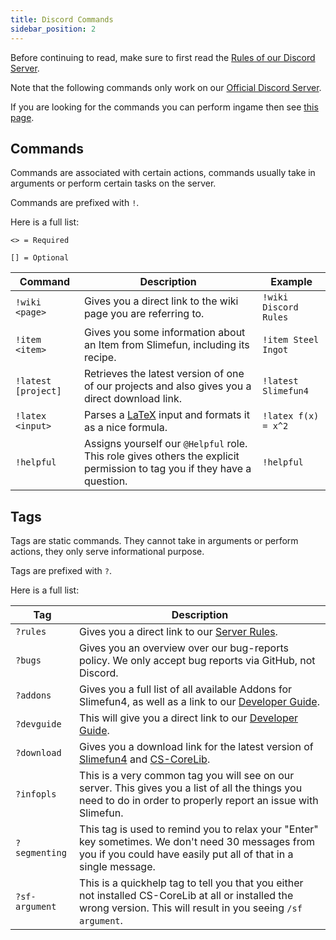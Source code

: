 ```yaml
---
title: Discord Commands
sidebar_position: 2
---
```


Before continuing to read, make sure to first read the [Rules of our Discord Server](Discord-Rules.md).

Note that the following commands only work on our [Official Discord Server](https://discord.gg/fsD4Bkh).

If you are looking for the commands you can perform ingame then see [this page](../Overview/Commands.md).

## Commands

Commands are associated with certain actions, commands usually take in arguments or perform certain tasks on the server.

Commands are prefixed with `!`.

Here is a full list:

`<> = Required`

`[] = Optional`

| Command | Description | Example |
| ------- | ----------- | ------- |
| `!wiki <page>` | Gives you a direct link to the wiki page you are referring to. | `!wiki Discord Rules` |
| `!item <item>` | Gives you some information about an Item from Slimefun, including its recipe. | `!item Steel Ingot` |
| `!latest [project]` | Retrieves the latest version of one of our projects and also gives you a direct download link. | `!latest Slimefun4`  |
| `!latex <input>` | Parses a [LaTeX](https://en.wikipedia.org/wiki/LaTeX) input and formats it as a nice formula. | `!latex f(x) = x^2` |
| `!helpful` | Assigns yourself our `@Helpful` role. This role gives others the explicit permission to tag you if they have a question. | `!helpful` |

## Tags

Tags are static commands. They cannot take in arguments or perform actions, they only serve informational purpose.

Tags are prefixed with `?`.

Here is a full list:

| Tag | Description |
| ------ | ----------- |
| `?rules` | Gives you a direct link to our [Server Rules](Discord-Rules.md). |
| `?bugs` | Gives you an overview over our bug-reports policy. We only accept bug reports via GitHub, not Discord. |
| `?addons` | Gives you a full list of all available Addons for Slimefun4, as well as a link to our [Developer Guide](../Other-Plugins/Developer-Guide/Developer-Guide.md). |
| `?devguide` | This will give you a direct link to our [Developer Guide](../Other-Plugins/Developer-Guide/Developer-Guide.md). |
| `?download` | Gives you a download link for the latest version of [Slimefun4](https://thebusybiscuit.github.io/builds/TheBusyBiscuit/Slimefun4/master/) and [CS-CoreLib](https://thebusybiscuit.github.io/builds/TheBusyBiscuit/CS-CoreLib/master/). |
| `?infopls` | This is a very common tag you will see on our server. This gives you a list of all the things you need to do in order to properly report an issue with Slimefun. |
| `?segmenting` | This tag is used to remind you to relax your "Enter" key sometimes. We don't need 30 messages from you if you could have easily put all of that in a single message. |
| `?sf-argument` | This is a quickhelp tag to tell you that you either not installed CS-CoreLib at all or installed the wrong version. This will result in you seeing `/sf argument`. |
